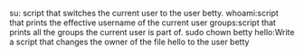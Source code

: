 su: script that switches the current user to the user betty.
whoami:script that prints the effective username of the current user
groups:script that prints all the groups the current user is part of.
sudo chown betty hello:Write a script that changes the owner of the file hello to the user betty
